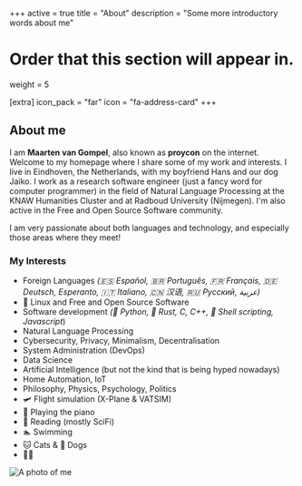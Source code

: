 +++
active = true
title = "About"
description = "Some more introductory words about me"


# Order that this section will appear in.
weight = 5

[extra]
icon_pack = "far"
icon = "fa-address-card"
+++

## About me

I am **Maarten van Gompel**, also known as **proycon** on the internet. Welcome to my homepage where I share some of my work and interests.
I live in Eindhoven, the Netherlands, with my boyfriend Hans and our dog Jaiko. I work as a research software
engineer (just a fancy word for computer programmer) in the field of Natural Language Processing at the KNAW Humanities
Cluster and at Radboud University (Nijmegen). I'm also active in the Free and Open Source Software community.

I am very passionate about both languages and technology, and especially those areas where they meet!

### My Interests

* Foreign Languages *(🇪🇸 Español, 🇧🇷 Português, 🇫🇷 Français, 🇩🇪  Deutsch, Esperanto, 🇮🇹 Italiano, 🇨🇳 汉语, 🇷🇺 Русский, عربية)*
* 🐧 Linux and Free and Open Source Software
* Software development *(🐍 Python, 🦀 Rust, C, C++, 🐚 Shell scripting, Javascript*)
* Natural Language Processing
* Cybersecurity, Privacy, Minimalism, Decentralisation
* System Administration (DevOps)
* Data Science
* Artificial Intelligence (but not the kind that is being hyped nowadays)
* Home Automation, IoT
* Philosophy, Physics, Psychology, Politics
* 🛩 Flight simulation (X-Plane & VATSIM)
* 🎹 Playing the piano
* 📖 Reading (mostly SciFi)
* 🏊 Swimming
* 🐱 Cats & 🐶 Dogs
* 🏳️‍🌈

![A photo of me](/img/portrait.jpg)
